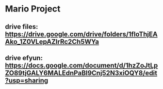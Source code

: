 # Mario Project
## drive files: https://drive.google.com/drive/folders/1floThjEAAko_1Z0VLepAZlrRc2Ch5WYa
## drive efyun: https://docs.google.com/document/d/1hzZoJtLpZO89tjGALY6MALEdnPaBI9Cnj52N3xiOQY8/edit?usp=sharing
